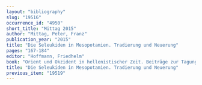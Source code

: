 ```yaml
---
layout: "bibliography"
slug: "19516"
occurrence_id: "4950"
short_title: "Mittag 2015"
author: "Mittag, Peter, Franz"
publication_year: "2015"
title: "Die Seleukiden in Mesopotamien. Tradierung und Neuerung"
pages: "167-184"
editor: "Hoffmann, Friedhelm"
book: "Orient und Okzident in hellenistischer Zeit. Beiträge zur Tagung \"Orient und Okzident - Antagonismus oder Konstrukt? Machtstrukturen, Ideologien und Kulturtransfer in hellenistischer Zeit\", Würzburg 10.-13. April 2008 (Vaterstetten)"
title: "Die Seleukiden in Mesopotamien. Tradierung und Neuerung"
previous_item: "19519"
---
```

